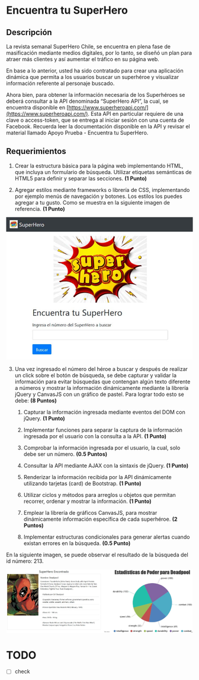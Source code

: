 # Encuentra tu SuperHero

## Descripción

La revista semanal SuperHero Chile, se encuentra en plena fase de masificación mediante medios digitales, por lo tanto, se diseñó un plan para atraer más clientes y así aumentar el tráfico en su página web.

En base a lo anterior, usted ha sido contratado para crear una aplicación dinámica que
permita a los usuarios buscar un superhéroe y visualizar información referente al personaje
buscado.

Ahora bien, para obtener la información necesaria de los Superhéroes se deberá consultar a
la API denominada “SuperHero API”, la cual, se encuentra disponible en
[https://www.superheroapi.com/](https://www.superheroapi.com/). Esta API en particular requiere de una clave o access-token,
que se entrega al iniciar sesión con una cuenta de Facebook. Recuerda leer la
documentación disponible en la API y revisar el material llamado Apoyo Prueba - Encuentra
tu SuperHero.

## Requerimientos

1. Crear la estructura básica para la página web implementando HTML, que incluya un
   formulario de búsqueda. Utilizar etiquetas semánticas de HTML5 para definir y
   separar las secciones. **(1 Punto)**

2. Agregar estilos mediante frameworks o librería de CSS, implementando por ejemplo
   menús de navegación y botones. Los estilos los puedes agregar a tu gusto. Como se
   muestra en la siguiente imagen de referencia. **(1 Punto)**

<p align="center">
  <img src="./assets/img/example01.jpg" alt="Size Limit CLI" width="738">
</p>

3. Una vez ingresado el número del héroe a buscar y después de realizar un click sobre
   el botón de búsqueda, se debe capturar y validar la información para evitar
   búsquedas que contengan algún texto diferente a números y mostrar la información
   dinámicamente mediante la librería jQuery y CanvasJS con un gráfico de pastel. Para
   lograr todo esto se debe: **(8 Puntos)**

   1. Capturar la información ingresada mediante eventos del DOM con jQuery. **(1 Punto)**

   2. Implementar funciones para separar la captura de la información ingresada por el usuario con la consulta a la API. **(1 Punto)**

   3. Comprobar la información ingresada por el usuario, la cual, solo debe ser un número. **(0.5 Puntos)**

   4. Consultar la API mediante AJAX con la sintaxis de jQuery. **(1 Punto)**

   5. Renderizar la información recibida por la API dinámicamente utilizando tarjetas (card) de Bootstrap. **(1 Punto)**

   6. Utilizar ciclos y métodos para arreglos u objetos que permitan recorrer, ordenar y mostrar la información. **(1 Punto)**

   7. Emplear la librería de gráficos CanvasJS, para mostrar dinámicamente información específica de cada superhéroe. **(2 Puntos)**

   8. Implementar estructuras condicionales para generar alertas cuando existan errores en la búsqueda. **(0.5 Punto)**

En la siguiente imagen, se puede observar el resultado de la búsqueda del id número: 213.

<p align="center">
  <img src="./assets/img/example02.jpg" alt="Size Limit CLI" width="738">
</p>

# TODO

-  [ ] check
